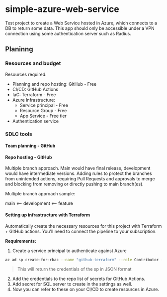 # simple-azure-web-service

Test project to create a Web Service hosted in Azure, which connects to a DB to return some data. This app should only be accessible under a VPN connection using some authentication server such as Radius.

## Planinng

### Resources and budget

Resources required:

- Planning and repo hosting: GitHub - Free
- CI/CD: GitHub Actions
- IaC: Terraform - Free
- Azure Infrastructure:
    - Service principal - Free
    - Resource Group - Free
    - App Service - Free tier
- Authentication service

### SDLC tools

#### Team planning - GitHub

#### Repo hosting - GitHub

Multiple branch approach. Main would have final release, development would have intermediate versions. Adding rules to protect the branches from unintended actions, requiring Pull Requests and approvals to merge and blocking from removing or directly pushing to main branch(es).

Multiple branch approach sample:

main <-- development <-- feature

#### Setting up infrastructure with Terraform

Automatically create the necessary resources for this project with Terraform + GitHub actions. You'll need to connect the pipeline to your subscription.

**Requirements:**

1. Create a service principal to authenticate against Azure

```bash
az ad sp create-for-rbac --name "github-terraform" --role Contributor --scopes /subscriptions/<my-subscription-id> 
```

> This will return the credentials of the sp in JSON format

2. Add the credentials to the repo list of secrets for GitHub Actions.
3. Add secret for SQL server to create in the settings as well.
4. Now you can refer to these on your CI/CD to create resources in Azure.

